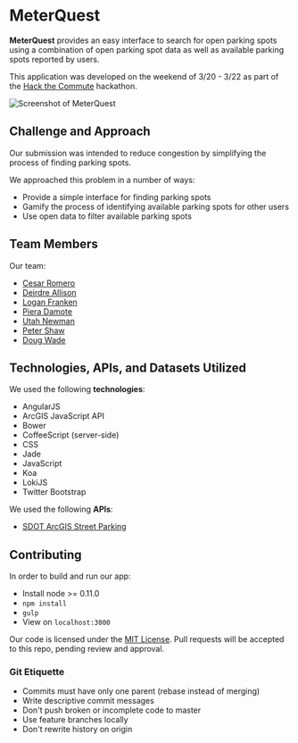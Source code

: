 # MeterQuest

**MeterQuest** provides an easy interface to search for open parking spots
using a combination of open parking spot data as well as available parking
spots reported by users.

This application was developed on the weekend of 3/20 - 3/22 as part of the
[Hack the Commute](http://hackthecommute.seattle.gov/) hackathon.

![Screenshot of MeterQuest](screenshot.jpg)

## Challenge and Approach

Our submission was intended to reduce congestion by simplifying the process
of finding parking spots.

We approached this problem in a number of ways:

* Provide a simple interface for finding parking spots
* Gamify the process of identifying available parking spots for other users
* Use open data to filter available parking spots

## Team Members

Our team:

* [Cesar Romero](https://github.com/cromero)
* [Deirdre Allison](https://github.com/DeirdreAllison)
* [Logan Franken](https://github.com/loganfranken)
* [Piera Damote](https://github.com/Piera)
* [Utah Newman](https://github.com/theutahkate)
* [Peter Shaw](www.linkedin.com/pub/peter-shaw/5/7a6/a4b/en)
* [Doug Wade](https://github.com/prekolna)

## Technologies, APIs, and Datasets Utilized

We used the following **technologies**:

* AngularJS
* ArcGIS JavaScript API
* Bower
* CoffeeScript (server-side)
* CSS
* Jade
* JavaScript
* Koa
* LokiJS
* Twitter Bootstrap

We used the following **APIs**:

* [SDOT ArcGIS Street Parking](http://gisrevprxy.seattle.gov/ArcGIS/rest/services/SDOT_EXT/sdot_parking/MapServer/7/)

## Contributing

In order to build and run our app:

* Install node >= 0.11.0
* `npm install`
* `gulp`
* View on `localhost:3000`

Our code is licensed under the [MIT License](LICENSE.md). Pull requests will
be accepted to this repo, pending review and approval.

### Git Etiquette

* Commits must have only one parent (rebase instead of merging)
* Write descriptive commit messages
* Don't push broken or incomplete code to master
* Use feature branches locally
* Don't rewrite history on origin
